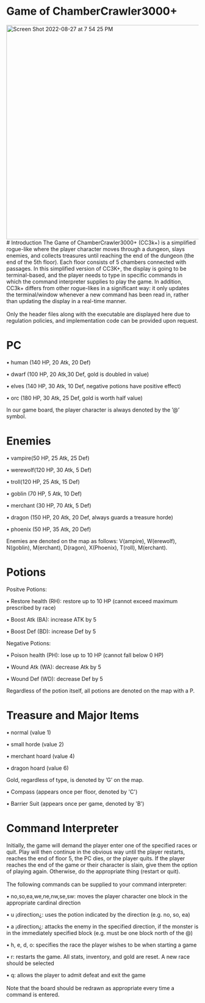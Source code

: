 # Game of ChamberCrawler3000+
<img width="560" alt="Screen Shot 2022-08-27 at 7 54 25 PM" src="https://user-images.githubusercontent.com/65566095/187051821-580fd722-b4d5-4249-a65d-3d2abeea7133.png">
<br>
# Introduction
The Game of ChamberCrawler3000+ (CC3k+) is a simplified rogue-like where the player character moves through a dungeon, slays enemies, and collects treasures until reaching the end of the dungeon (the end of the 5th floor). Each floor consists of 5 chambers connected with passages. In this simplified version of CC3K+, the display is going to be terminal-based, and the player needs to type in specific commands in which the command interpreter supplies to play the game. In addition, CC3k+ differs from other rogue-likes in a significant way: it only updates the terminal/window whenever a new command has been read in, rather than updating the display in a real-time manner. 
<br>
<br>
Only the header files along with the executable are displayed here due to regulation policies, and implementation code can be provided upon request.


# PC

• human (140 HP, 20 Atk, 20 Def)

• dwarf (100 HP, 20 Atk,30 Def, gold is doubled in value)

• elves (140 HP, 30 Atk, 10 Def, negative potions have positive effect)

• orc (180 HP, 30 Atk, 25 Def, gold is worth half value)

In our game board, the player character is always denoted by the ’@’ symbol.


# Enemies

• vampire(50 HP, 25 Atk, 25 Def)

• werewolf(120 HP, 30 Atk, 5 Def)

• troll(120 HP, 25 Atk, 15 Def)

• goblin (70 HP, 5 Atk, 10 Def)

• merchant (30 HP, 70 Atk, 5 Def)

• dragon (150 HP, 20 Atk, 20 Def, always guards a treasure horde)

• phoenix (50 HP, 35 Atk, 20 Def)

Enemies are denoted on the map as follows: V(ampire), W(erewolf), N(goblin), M(erchant), D(ragon), X(Phoenix),
T(roll), M(erchant).


# Potions

Positve Potions:

• Restore health (RH): restore up to 10 HP (cannot exceed maximum prescribed by race)

• Boost Atk (BA): increase ATK by 5

• Boost Def (BD): increase Def by 5


Negative Potions:

• Poison health (PH): lose up to 10 HP (cannot fall below 0 HP)

• Wound Atk (WA): decrease Atk by 5

• Wound Def (WD): decrease Def by 5

Regardless of the potion itself, all potions are denoted on the map with a P.


# Treasure and Major Items
• normal (value 1)

• small horde (value 2)

• merchant hoard (value 4)

• dragon hoard (value 6)

Gold, regardless of type, is denoted by ’G’ on the map.

• Compass (appears once per floor, denoted by 'C')

• Barrier Suit (appears once per game, denoted by 'B')



# Command Interpreter
Initially, the game will demand the player enter one of the specified races or quit. Play will then continue in the obvious way
until the player restarts, reaches the end of floor 5, the PC dies, or the player quits. If the player reaches the end of the game
or their character is slain, give them the option of playing again. Otherwise, do the appropriate thing (restart or quit).
<br>
<br>
The following commands can be supplied to your command interpreter:

• no,so,ea,we,ne,nw,se,sw: moves the player character one block in the appropriate cardinal direction

• u ¡direction¿: uses the potion indicated by the direction (e.g. no, so, ea)

• a ¡direction¿: attacks the enemy in the specified direction, if the monster is in the immediately specified block (e.g. must be one block north of the @) 

• h, e, d, o: specifies the race the player wishes to be when starting a game

• r: restarts the game. All stats, inventory, and gold are reset. A new race should be selected

• q: allows the player to admit defeat and exit the game
<br>
<br>
Note that the board should be redrawn as appropriate every time a command is entered.
